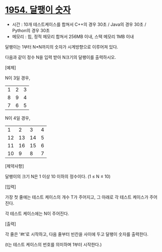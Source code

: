 # [1954. 달팽이 숫자](https://swexpertacademy.com/main/code/problem/problemDetail.do?contestProbId=AV5PobmqAPoDFAUq)

- 시간 : 10개 테스트케이스를 합쳐서 C++의 경우 30초 / Java의 경우 30초 / Python의 경우 30초
- 메모리 : 힙, 정적 메모리 합쳐서 256MB 이내, 스택 메모리 1MB 이내

달팽이는 1부터 N*N까지의 숫자가 시계방향으로 이루어져 있다.

다음과 같이 정수 N을 입력 받아 N크기의 달팽이를 출력하시오.


[예제]

N이 3일 경우,
 
||||
|-|-|-|
|1|2|3|
|8|9|4|
|7|6|5|

N이 4일 경우,
 
|||||
|-|-|-|-|
|1|2|3|4|
|12|13|14|5|
|11|16|15|6|
|10|9|8|7|

[제약사항]

달팽이의 크기 N은 1 이상 10 이하의 정수이다. (1 ≤ N ≤ 10)


[입력]

가장 첫 줄에는 테스트 케이스의 개수 T가 주어지고, 그 아래로 각 테스트 케이스가 주어진다.

각 테스트 케이스에는 N이 주어진다.


[출력]

각 줄은 '#t'로 시작하고, 다음 줄부터 빈칸을 사이에 두고 달팽이 숫자를 출력한다.

(t는 테스트 케이스의 번호를 의미하며 1부터 시작한다.)